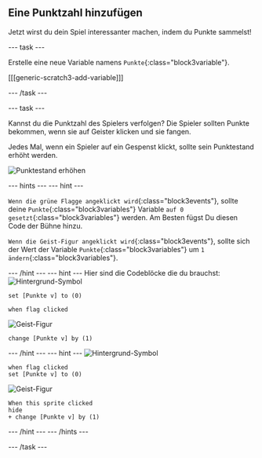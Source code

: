 ## Eine Punktzahl hinzufügen

Jetzt wirst du dein Spiel interessanter machen, indem du Punkte sammelst!

--- task ---

Erstelle eine neue Variable namens `Punkte`{:class="block3variable"}.

[[[generic-scratch3-add-variable]]]

--- /task ---

--- task ---

Kannst du die Punktzahl des Spielers verfolgen? Die Spieler sollten Punkte bekommen, wenn sie auf Geister klicken und sie fangen.

Jedes Mal, wenn ein Spieler auf ein Gespenst klickt, sollte sein Punktestand erhöht werden.

![Punktestand erhöhen](images/ghost-score-test.png)

--- hints ---
 --- hint ---

`Wenn die grüne Flagge angeklickt wird`{:class="block3events"}, sollte deine `Punkte`{:class="block3variables"} Variable `auf 0 gesetzt`{:class="block3variables"} werden. Am Besten fügst Du diesen Code der Bühne hinzu.

`Wenn die Geist-Figur angeklickt wird`{:class="block3events"}, sollte sich der Wert der Variable `Punkte`{:class="block3variables"} um `1 ändern`{:class="block3variables"}.

--- /hint --- --- hint --- Hier sind die Codeblöcke die du brauchst: ![Hintergrund-Symbol](images/ghost-backdrop.png)

```blocks3
set [Punkte v] to (0)

when flag clicked
```

![Geist-Figur](images/ghost-sprite.png)

```blocks3
change [Punkte v] by (1)
```

--- /hint --- --- hint --- ![Hintergrund-Symbol](images/ghost-backdrop.png)

```blocks3
when flag clicked
set [Punkte v] to (0)
```

![Geist-Figur](images/ghost-sprite.png)

```blocks3
When this sprite clicked
hide
+ change [Punkte v] by (1)
```

--- /hint --- --- /hints ---

--- /task ---